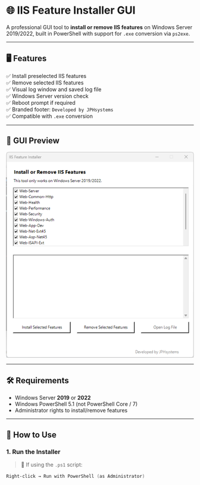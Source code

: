 # 🌐 IIS Feature Installer GUI

A professional GUI tool to **install or remove IIS features** on Windows Server 2019/2022, built in PowerShell with support for `.exe` conversion via `ps2exe`.

---

## 🖥️ Features

✅ Install preselected IIS features  
✅ Remove selected IIS features  
✅ Visual log window and saved log file  
✅ Windows Server version check  
✅ Reboot prompt if required  
✅ Branded footer: `Developed by JPHsystems`  
✅ Compatible with `.exe` conversion  

---

## 🎨 GUI Preview

![GUI Preview](2025-04-29_11h44_06.png)

---

## 🛠️ Requirements

- Windows Server **2019** or **2022**
- Windows PowerShell 5.1 (not PowerShell Core / 7)
- Administrator rights to install/remove features

---

## 🚀 How to Use

### 1. **Run the Installer**

> 📁 If using the `.ps1` script:
```powershell
Right-click → Run with PowerShell (as Administrator)
